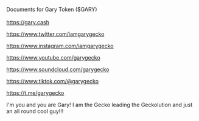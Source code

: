 Documents for Gary Token ($GARY)<br><br>
https://gary.cash

https://www.twitter.com/iamgarygecko

https://www.instagram.com/iamgarygecko

https://www.youtube.com/garygecko

https://www.soundcloud.com/garygecko

https://www.tiktok.com/@garygecko

https://t.me/garygecko

I'm you and you are Gary! I am the Gecko leading the Geckolution and just an all round cool guy!!!
